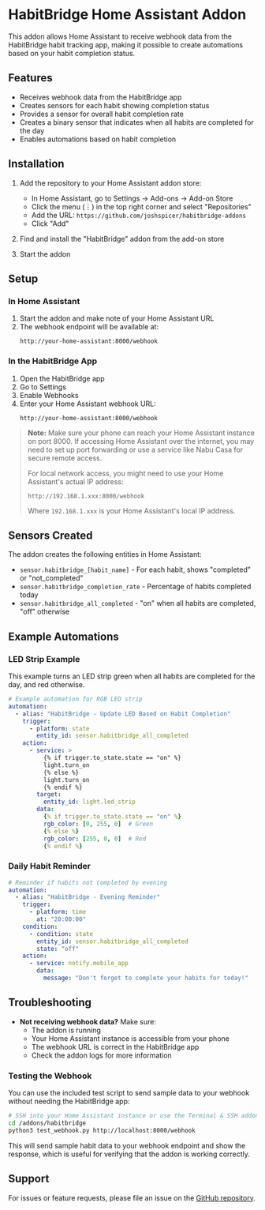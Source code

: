 # HabitBridge Home Assistant Addon

This addon allows Home Assistant to receive webhook data from the HabitBridge habit tracking app, making it possible to create automations based on your habit completion status.

## Features

- Receives webhook data from the HabitBridge app
- Creates sensors for each habit showing completion status
- Provides a sensor for overall habit completion rate
- Creates a binary sensor that indicates when all habits are completed for the day
- Enables automations based on habit completion

## Installation

1. Add the repository to your Home Assistant addon store:
   - In Home Assistant, go to Settings -> Add-ons -> Add-on Store
   - Click the menu (⋮) in the top right corner and select "Repositories"
   - Add the URL: `https://github.com/joshspicer/habitbridge-addons`
   - Click "Add"

2. Find and install the "HabitBridge" addon from the add-on store
3. Start the addon

## Setup

### In Home Assistant

1. Start the addon and make note of your Home Assistant URL
2. The webhook endpoint will be available at:
   ```
   http://your-home-assistant:8000/webhook
   ```

### In the HabitBridge App

1. Open the HabitBridge app
2. Go to Settings
3. Enable Webhooks
4. Enter your Home Assistant webhook URL:
   ```
   http://your-home-assistant:8000/webhook
   ```

> **Note:** Make sure your phone can reach your Home Assistant instance on port 8000. If accessing Home Assistant over the internet, you may need to set up port forwarding or use a service like Nabu Casa for secure remote access.
>
> For local network access, you might need to use your Home Assistant's actual IP address:
> ```
> http://192.168.1.xxx:8000/webhook
> ```
> Where `192.168.1.xxx` is your Home Assistant's local IP address.

## Sensors Created

The addon creates the following entities in Home Assistant:

- `sensor.habitbridge_[habit_name]` - For each habit, shows "completed" or "not_completed"
- `sensor.habitbridge_completion_rate` - Percentage of habits completed today
- `sensor.habitbridge_all_completed` - "on" when all habits are completed, "off" otherwise

## Example Automations

### LED Strip Example

This example turns an LED strip green when all habits are completed for the day, and red otherwise.

```yaml
# Example automation for RGB LED strip
automation:
  - alias: "HabitBridge - Update LED Based on Habit Completion"
    trigger:
      - platform: state
        entity_id: sensor.habitbridge_all_completed
    action:
      - service: >
          {% if trigger.to_state.state == "on" %}
          light.turn_on
          {% else %}
          light.turn_on
          {% endif %}
        target:
          entity_id: light.led_strip
        data:
          {% if trigger.to_state.state == "on" %}
          rgb_color: [0, 255, 0]  # Green
          {% else %}
          rgb_color: [255, 0, 0]  # Red
          {% endif %}
```

### Daily Habit Reminder

```yaml
# Reminder if habits not completed by evening
automation:
  - alias: "HabitBridge - Evening Reminder"
    trigger:
      - platform: time
        at: "20:00:00"
    condition:
      - condition: state
        entity_id: sensor.habitbridge_all_completed
        state: "off"
    action:
      - service: notify.mobile_app
        data:
          message: "Don't forget to complete your habits for today!"
```

## Troubleshooting

- **Not receiving webhook data?** Make sure:
  - The addon is running
  - Your Home Assistant instance is accessible from your phone
  - The webhook URL is correct in the HabitBridge app
  - Check the addon logs for more information

### Testing the Webhook

You can use the included test script to send sample data to your webhook without needing the HabitBridge app:

```bash
# SSH into your Home Assistant instance or use the Terminal & SSH addon
cd /addons/habitbridge
python3 test_webhook.py http://localhost:8000/webhook
```

This will send sample habit data to your webhook endpoint and show the response, which is useful for verifying that the addon is working correctly.

## Support

For issues or feature requests, please file an issue on the [GitHub repository](https://github.com/joshspicer/HabitBridge/issues).

